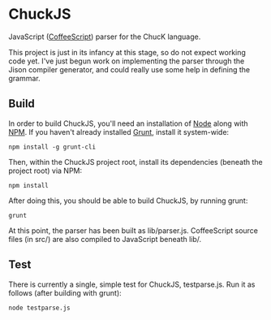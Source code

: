 # ChuckJS

JavaScript ([CoffeeScript](http://coffeescript.org/)) parser for the ChucK language.

This project is just in its infancy at this stage, so do not expect working code yet. I've just begun work on
implementing the parser through the Jison compiler generator, and could really use some help in defining the grammar.

## Build

In order to build ChuckJS, you'll need an installation of [Node](http://nodejs.org/) along with
[NPM](https://npmjs.org/). If you haven't already installed [Grunt](http://gruntjs.com), install it system-wide:

    npm install -g grunt-cli

Then, within the ChuckJS project root, install its dependencies (beneath the project root) via NPM:

    npm install

After doing this, you should be able to build ChuckJS, by running grunt:

    grunt

At this point, the parser has been built as lib/parser.js. CoffeeScript source files (in src/) are also compiled to
JavaScript beneath lib/.

## Test

There is currently a single, simple test for ChuckJS, testparse.js. Run it as follows (after building with grunt):

    node testparse.js

